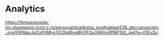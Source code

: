 # Analytics

https://fergussonedu-my.sharepoint.com/:x:/g/personal/pratiksha_jondhalekar538_deccansociety_org/EWMasJpOzPJMhg7iG2bd9ggBhOFQxGjMHcRff8P3t0_JeA?e=01ExQs
